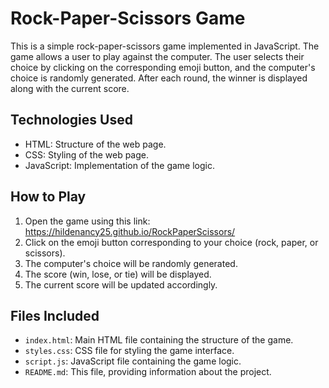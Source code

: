 # Rock-Paper-Scissors Game

This is a simple rock-paper-scissors game implemented in JavaScript. The game allows a user to play against the computer. The user selects their choice by clicking on the corresponding emoji button, and the computer's choice is randomly generated. After each round, the winner is displayed along with the current score.

## Technologies Used

- HTML: Structure of the web page.
- CSS: Styling of the web page.
- JavaScript: Implementation of the game logic.

## How to Play

1. Open the game using this link: https://hildenancy25.github.io/RockPaperScissors/
3. Click on the emoji button corresponding to your choice (rock, paper, or scissors).
4. The computer's choice will be randomly generated.
5. The score (win, lose, or tie) will be displayed.
6. The current score will be updated accordingly.

## Files Included

- `index.html`: Main HTML file containing the structure of the game.
- `styles.css`: CSS file for styling the game interface.
- `script.js`: JavaScript file containing the game logic.
- `README.md`: This file, providing information about the project.
